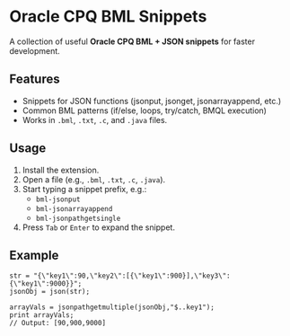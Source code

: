 # Oracle CPQ BML Snippets

A collection of useful **Oracle CPQ BML + JSON snippets** for faster development.

## Features
- Snippets for JSON functions (jsonput, jsonget, jsonarrayappend, etc.)
- Common BML patterns (if/else, loops, try/catch, BMQL execution)
- Works in `.bml`, `.txt`, `.c`, and `.java` files.

## Usage
1. Install the extension.
2. Open a file (e.g., `.bml`, `.txt`, `.c`, `.java`).
3. Start typing a snippet prefix, e.g.:
   - `bml-jsonput`
   - `bml-jsonarrayappend`
   - `bml-jsonpathgetsingle`
4. Press `Tab` or `Enter` to expand the snippet.

## Example

```bml
str = "{\"key1\":90,\"key2\":[{\"key1\":900}],\"key3\":{\"key1\":9000}}";
jsonObj = json(str);

arrayVals = jsonpathgetmultiple(jsonObj,"$..key1");
print arrayVals;
// Output: [90,900,9000]
